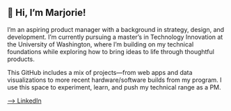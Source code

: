 ## 👋 Hi, I’m Marjorie!

I’m an aspiring product manager with a background in strategy, design, and development. I’m currently pursuing a master’s in Technology Innovation at the University of Washington, where I’m building on my technical foundations while exploring how to bring ideas to life through thoughtful products.

This GitHub includes a mix of projects—from web apps and data visualizations to more recent hardware/software builds from my program. I use this space to experiment, learn, and push my technical range as a PM.

[--> LinkedIn](https://www.linkedin.com/in/marjorie-yang/)

<!---
marjyang/marjyang is a ✨ special ✨ repository because its `README.md` (this file) appears on your GitHub profile.
You can click the Preview link to take a look at your changes.
--->
